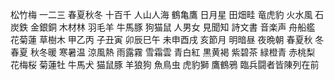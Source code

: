 松竹梅
一二三
春夏秋冬
十百千
人山人海
鶴亀鷹
日月星
田畑畦
竜虎豹
火水風
石炭鉄
金銀銅
木材林
羽毛羊
牛馬豚
狗猫鼠
人男女
見聞知
詩文書
音楽声
舟船艦
花菊蓮
草樹木
甲乙丙
子丑寅
卯辰巳午
未申酉戌
亥節月
明暗昼
夜晩朝
春夏秋
冬春夏
秋冬暖
寒暑温
涼風熱
雨露霧
雪霜雲
青白紅
黒黄褐
紫碧茶
緑橙青
赤桃梨
花梅桜
菊蓮牡
牛馬犬
猫鼠豚
羊狼狗
魚鳥虫
虎豹獅
鷹鶴鴉
臨兵闘者皆陳列在前
